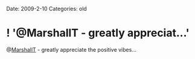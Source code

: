Date: 2009-2-10
Categories: old

# ! '@MarshallT - greatly appreciat...'

@<a href="http://twitter.com/MarshallT">MarshallT</a> - greatly appreciate the positive vibes...
